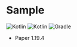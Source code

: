# Sample

![Kotlin](https://img.shields.io/badge/java-17.6-ED8B00.svg?logo=java)
![Kotlin](https://img.shields.io/badge/kotlin-1.8.0-585DEF.svg?logo=kotlin)
![Gradle](https://img.shields.io/badge/gradle-7.6-02303A.svg?logo=gradle)

* Paper 1.19.4
